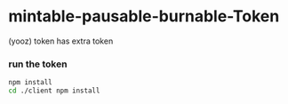 # mintable-pausable-burnable-Token
(yooz) token has extra token 

### run the token

```bash
npm install 
cd ./client npm install
```

